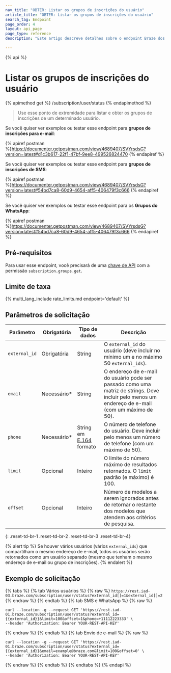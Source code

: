 ```yaml
---
nav_title: "OBTER: Listar os grupos de inscrições do usuário"
article_title: "OBTER: Listar os grupos de inscrições do usuário"
search_tag: Endpoint
page_order: 4
layout: api_page
page_type: reference
description: "Este artigo descreve detalhes sobre o endpoint Braze dos grupos de inscrições de usuários da lista."

---
```

{% api %}
# Listar os grupos de inscrições do usuário
{% apimethod get %}
/subscription/user/status
{% endapimethod %}

> Use esse ponto de extremidade para listar e obter os grupos de inscrições de um determinado usuário.

Se você quiser ver exemplos ou testar esse endpoint para **grupos de inscrições para e-mail**:

{% apiref postman %}https://documenter.getpostman.com/view/4689407/SVYrsdsG?version=latest#d1c3b617-22f1-47bf-9ee8-499526824470 {% endapiref %}

Se você quiser ver exemplos ou testar esse endpoint para **grupos de inscrições de SMS**:

{% apiref postman %}https://documenter.getpostman.com/view/4689407/SVYrsdsG?version=latest#54bd7ca8-60d9-4654-aff5-406479f3c666 {% endapiref %}

Se você quiser ver exemplos ou testar esse endpoint para os **Grupos do WhatsApp**:

{% apiref postman %}https://documenter.getpostman.com/view/4689407/SVYrsdsG?version=latest#54bd7ca8-60d9-4654-aff5-406479f3c666 {% endapiref %}

## Pré-requisitos

Para usar esse endpoint, você precisará de uma [chave de API]({{site.baseurl}}/api/basics#rest-api-key/) com a permissão `subscription.groups.get`.

## Limite de taxa

{% multi_lang_include rate_limits.md endpoint='default' %}

## Parâmetros de solicitação

| Parâmetro | Obrigatória | Tipo de dados | Descrição |
|---|---|---|---|
| `external_id`  | Obrigatória | String | O `external_id` do usuário (deve incluir no mínimo um e no máximo 50 `external_ids`). |
| `email`  |  Necessário* | String | O endereço de e-mail do usuário pode ser passado como uma matriz de strings. Deve incluir pelo menos um endereço de e-mail (com um máximo de 50). |
| `phone` | Necessário* | String em [E.164](https://en.wikipedia.org/wiki/E.164) formato | O número de telefone do usuário. Deve incluir pelo menos um número de telefone (com um máximo de 50). |
| `limit` | Opcional | Inteiro | O limite do número máximo de resultados retornados. O `limit` padrão (e máximo) é 100. |
| `offset`  |  Opcional | Inteiro | Número de modelos a serem ignorados antes de retornar o restante dos modelos que atendem aos critérios de pesquisa. |
{: .reset-td-br-1 .reset-td-br-2 .reset-td-br-3  .reset-td-br-4}

{% alert tip %}
Se houver vários usuários (vários `external_ids`) que compartilham o mesmo endereço de e-mail, todos os usuários serão retornados como um usuário separado (mesmo que tenham o mesmo endereço de e-mail ou grupo de inscrições).
{% endalert %}

## Exemplo de solicitação 

{% tabs %}
{% tab Vários usuários %}
{% raw %}
`https://rest.iad-03.braze.com/subscription/user/status?external_id[]=1&external_id[]=2`
{% endraw %}
{% endtab %}
{% tab SMS e WhatsApp %}
{% raw %}
```
curl --location -g --request GET 'https://rest.iad-01.braze.com/subscription/user/status?external_id={{external_id}}&limit=100&offset=1&phone=+11112223333' \
--header 'Authorization: Bearer YOUR-REST-API-KEY'
```
{% endraw %}
{% endtab %}
{% tab Envio de e-mail %}
{% raw %}
```
curl --location -g --request GET 'https://rest.iad-01.braze.com/subscription/user/status?external_id={{external_id}}&email=example@braze.com&limit=100&offset=0' \
--header 'Authorization: Bearer YOUR-REST-API-KEY'
```
{% endraw %}
{% endtab %}
{% endtabs %}
{% endapi %}
